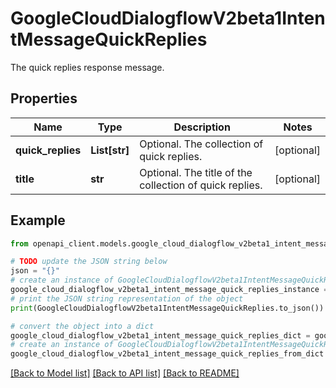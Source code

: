 # GoogleCloudDialogflowV2beta1IntentMessageQuickReplies

The quick replies response message.

## Properties

Name | Type | Description | Notes
------------ | ------------- | ------------- | -------------
**quick_replies** | **List[str]** | Optional. The collection of quick replies. | [optional] 
**title** | **str** | Optional. The title of the collection of quick replies. | [optional] 

## Example

```python
from openapi_client.models.google_cloud_dialogflow_v2beta1_intent_message_quick_replies import GoogleCloudDialogflowV2beta1IntentMessageQuickReplies

# TODO update the JSON string below
json = "{}"
# create an instance of GoogleCloudDialogflowV2beta1IntentMessageQuickReplies from a JSON string
google_cloud_dialogflow_v2beta1_intent_message_quick_replies_instance = GoogleCloudDialogflowV2beta1IntentMessageQuickReplies.from_json(json)
# print the JSON string representation of the object
print(GoogleCloudDialogflowV2beta1IntentMessageQuickReplies.to_json())

# convert the object into a dict
google_cloud_dialogflow_v2beta1_intent_message_quick_replies_dict = google_cloud_dialogflow_v2beta1_intent_message_quick_replies_instance.to_dict()
# create an instance of GoogleCloudDialogflowV2beta1IntentMessageQuickReplies from a dict
google_cloud_dialogflow_v2beta1_intent_message_quick_replies_from_dict = GoogleCloudDialogflowV2beta1IntentMessageQuickReplies.from_dict(google_cloud_dialogflow_v2beta1_intent_message_quick_replies_dict)
```
[[Back to Model list]](../README.md#documentation-for-models) [[Back to API list]](../README.md#documentation-for-api-endpoints) [[Back to README]](../README.md)


